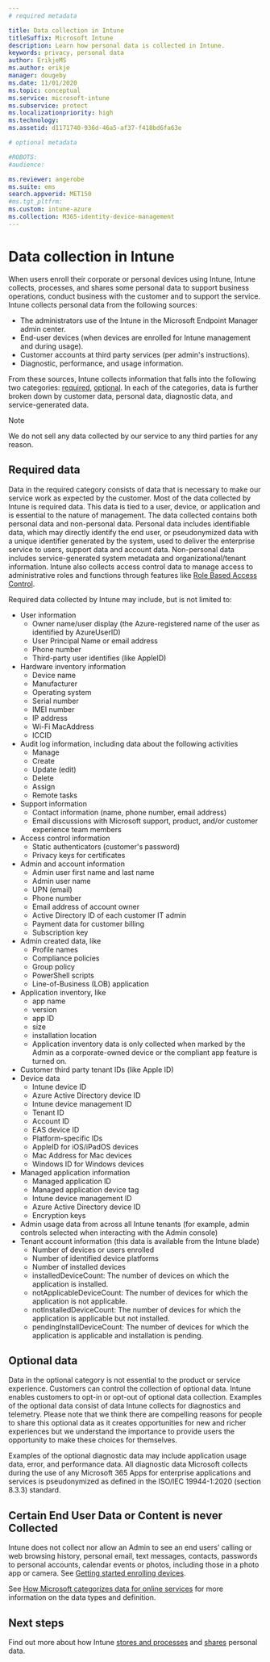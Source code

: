 ```yaml
---
# required metadata

title: Data collection in Intune
titleSuffix: Microsoft Intune
description: Learn how personal data is collected in Intune.
keywords: privacy, personal data
author: ErikjeMS
ms.author: erikje
manager: dougeby
ms.date: 11/01/2020
ms.topic: conceptual
ms.service: microsoft-intune
ms.subservice: protect
ms.localizationpriority: high
ms.technology:
ms.assetid: d1171740-936d-46a5-af37-f418bd6fa63e

# optional metadata

#ROBOTS:
#audience:

ms.reviewer: angerobe
ms.suite: ems
search.appverid: MET150
#ms.tgt_pltfrm:
ms.custom: intune-azure
ms.collection: M365-identity-device-management
---
```


# Data collection in Intune

When users enroll their corporate or personal devices using Intune, Intune collects, processes, and shares some personal data to support business operations, conduct business with the customer and to support the service. Intune collects personal data from the following sources:

- The administrators use of the Intune in the Microsoft Endpoint Manager admin center.
- End-user devices (when devices are enrolled for Intune management and during usage).
- Customer accounts at third party services (per admin's instructions).
- Diagnostic, performance, and usage information.

From these sources, Intune collects information that falls into the following two categories: [required](#required-data), [optional](#optional-data). In each of the categories, data is further broken down by customer data, personal data, diagnostic data, and service-generated data. 

> [!NOTE]
> We do not sell any data collected by our service to any third parties for any reason.

## Required data

Data in the required category consists of data that is necessary to make our service work as expected by the customer. Most of the data collected by Intune is required data. This data is tied to a user, device, or application and is essential to the nature of management. The data collected contains both personal data and non-personal data. Personal data includes identifiable data, which may directly identify the end user, or pseudonymized data with a unique identifier generated by the system, used to deliver the enterprise service to users, support data and account data. Non-personal data includes service-generated system metadata and organizational/tenant information. Intune also collects access control data to manage access to administrative roles and functions through features like [Role Based Access Control](../fundamentals/role-based-access-control.md).

Required data collected by Intune may include, but is not limited to: 

- User information
  - Owner name/user display (the Azure-registered name of the user as identified by AzureUserID)
  - User Principal Name or email address
  - Phone number
  - Third-party user identifies (like AppleID)
- Hardware inventory information
  - Device name
  - Manufacturer
  - Operating system
  - Serial number
  - IMEI number
  - IP address
  - Wi-Fi MacAddress
  - ICCID
- Audit log information, including data about the following activities
  - Manage
  - Create
  - Update (edit)
  - Delete
  - Assign
  - Remote tasks
- Support information
  - Contact information (name, phone number, email address)
  - Email discussions with Microsoft support, product, and/or customer experience team members
- Access control information 
  - Static authenticators (customer's password)
  - Privacy keys for certificates 
- Admin and account information
  - Admin user first name and last name
  - Admin user name
  - UPN (email)
  - Phone number
  - Email address of account owner
  - Active Directory ID of each customer IT admin
  - Payment data for customer billing
  - Subscription key
- Admin created data, like
  - Profile names
  - Compliance policies
  - Group policy
  - PowerShell scripts
  - Line-of-Business (LOB) application
- Application inventory, like
  - app name
  - version
  - app ID
  - size
  - installation location
  - Application inventory data is only collected when marked by the Admin as a corporate-owned device or the compliant app feature is turned on.  
- Customer third party tenant IDs (like Apple ID)
- Device data
  - Intune device ID
  - Azure Active Directory device ID
  - Intune device management ID
  - Tenant ID
  - Account ID
  - EAS device ID
  - Platform-specific IDs
  - AppleID for iOS/iPadOS devices
  - Mac Address for Mac devices
  - Windows ID for Windows devices
- Managed application information
  - Managed application ID
  - Managed application device tag
  - Intune device management ID
  - Azure Active Directory device ID
  - Encryption keys
- Admin usage data from across all Intune tenants (for example, admin controls selected when interacting with the Admin console)
- Tenant account information (this data is available from the Intune blade)
  - Number of devices or users enrolled
  - Number of identified device platforms  
  - Number of installed devices
  - installedDeviceCount: The number of devices on which the application is installed.
  - notApplicableDeviceCount: The number of devices for which the application is not applicable.
  - notInstalledDeviceCount: The number of devices for which the application is applicable but not installed.
  - pendingInstallDeviceCount: The number of devices for which the application is applicable and installation is pending.

## Optional data

Data in the optional category is not essential to the product or service experience. Customers can control the collection of optional data. Intune enables customers to opt-in or opt-out of optional data collection. Examples of the optional data consist of data Intune collects for diagnostics and telemetry. Please note that we think there are compelling reasons for people to share this optional data as it creates opportunities for new and richer experiences but we understand the importance to provide users the opportunity to make these choices for themselves. 

Examples of the optional diagnostic data may include application usage data, error, and performance data. All diagnostic data Microsoft collects during the use of any Microsoft 365 Apps for enterprise applications and services is pseudonymized as defined in the ISO/IEC 19944-1:2020 (section 8.3.3) standard.

## Certain End User Data or Content is never Collected

Intune does not collect nor allow an Admin to see an end users’ calling or web browsing history, personal email, text messages, contacts, passwords to personal accounts, calendar events or photos, including those in a photo app or camera. See [Getting started enrolling devices](../enrollment/device-enrollment.md).

See [How Microsoft categorizes data for online services](https://www.microsoft.com/trust-center/privacy/customer-data-definitions) for more information on the data types and definition. 

## Next steps

Find out more about how Intune [stores and processes](privacy-data-store-process.md) and [shares](privacy-data-secure-share.md) personal data. 
